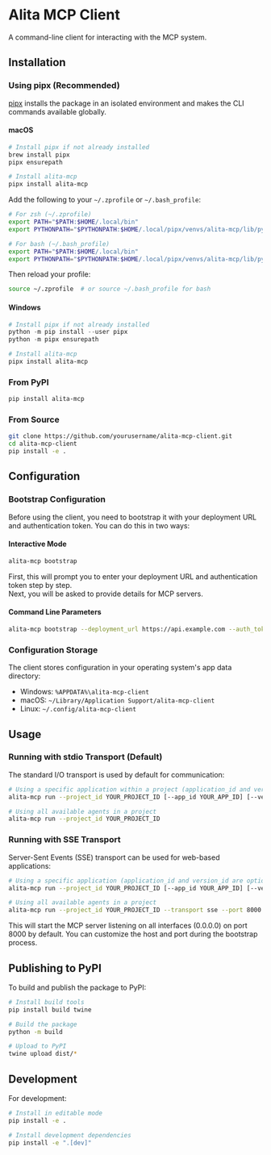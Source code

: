# Alita MCP Client

A command-line client for interacting with the MCP system.

## Installation

### Using pipx (Recommended)

[pipx](https://pypa.github.io/pipx/) installs the package in an isolated environment and makes the CLI commands available globally.

#### macOS

```bash
# Install pipx if not already installed
brew install pipx
pipx ensurepath

# Install alita-mcp
pipx install alita-mcp
```

Add the following to your `~/.zprofile` or `~/.bash_profile`:

```bash
# For zsh (~/.zprofile)
export PATH="$PATH:$HOME/.local/bin"
export PYTHONPATH="$PYTHONPATH:$HOME/.local/pipx/venvs/alita-mcp/lib/python3.x/site-packages"

# For bash (~/.bash_profile)
export PATH="$PATH:$HOME/.local/bin"
export PYTHONPATH="$PYTHONPATH:$HOME/.local/pipx/venvs/alita-mcp/lib/python3.x/site-packages"
```

Then reload your profile:

```bash
source ~/.zprofile  # or source ~/.bash_profile for bash
```

#### Windows

```powershell
# Install pipx if not already installed
python -m pip install --user pipx
python -m pipx ensurepath

# Install alita-mcp
pipx install alita-mcp
```

### From PyPI

```bash
pip install alita-mcp
```

### From Source

```bash
git clone https://github.com/yourusername/alita-mcp-client.git
cd alita-mcp-client
pip install -e .
```

## Configuration

### Bootstrap Configuration

Before using the client, you need to bootstrap it with your deployment URL and authentication token. You can do this in two ways:

#### Interactive Mode

```bash
alita-mcp bootstrap
```

First, this will prompt you to enter your deployment URL and authentication token step by step.  
Next, you will be asked to provide details for MCP servers.

#### Command Line Parameters

```bash
alita-mcp bootstrap --deployment_url https://api.example.com --auth_token YOUR_TOKEN --host 0.0.0.0 --port 8000
```

### Configuration Storage

The client stores configuration in your operating system's app data directory:

- Windows: `%APPDATA%\alita-mcp-client`
- macOS: `~/Library/Application Support/alita-mcp-client`
- Linux: `~/.config/alita-mcp-client`

## Usage

### Running with stdio Transport (Default)

The standard I/O transport is used by default for communication:

```bash
# Using a specific application within a project (application_id and version_id are optional)
alita-mcp run --project_id YOUR_PROJECT_ID [--app_id YOUR_APP_ID] [--version_id YOUR_VERSION_ID]

# Using all available agents in a project
alita-mcp run --project_id YOUR_PROJECT_ID
```

### Running with SSE Transport

Server-Sent Events (SSE) transport can be used for web-based applications:

```bash
# Using a specific application (application_id and version_id are optional)
alita-mcp run --project_id YOUR_PROJECT_ID [--app_id YOUR_APP_ID] [--version_id YOUR_VERSION_ID] --transport sse --port 8000

# Using all available agents in a project
alita-mcp run --project_id YOUR_PROJECT_ID --transport sse --port 8000
```

This will start the MCP server listening on all interfaces (0.0.0.0) on port 8000 by default. You can customize the host and port during the bootstrap process.

## Publishing to PyPI

To build and publish the package to PyPI:

```bash
# Install build tools
pip install build twine

# Build the package
python -m build

# Upload to PyPI
twine upload dist/*
```

## Development

For development:

```bash
# Install in editable mode
pip install -e .

# Install development dependencies
pip install -e ".[dev]"
```